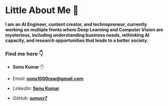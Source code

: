 # Little About Me :man:

**I am an AI Engineer, content creator, and technopreneur, currently working on multiple fronts where Deep Learning and Computer Vision are mysterious, including understanding business needs, rethinking AI capacity, and research opportunities that leads to a better society.**
  



###  Find me here :point_down:

-  **Sonu Kumar** :raised_hand:

*  _Email:_  **sonu1000raw@gmail.com**

*  _LinkedIn:_  **[Sonu Kumar](https://www.linkedin.com/in/sonucr7/)**

*  _GitHub:_  **[sonucr7](https://github.com/sonucr7)**




